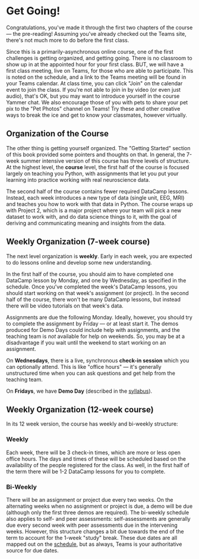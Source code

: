 # Get Going!

Congratulations, you've made it through the first two chapters of the course — the pre-reading! Assuming you've already checked out the Teams site, there's not much more to do before the first class.

Since this is a primarily-asynchronous online course, one of the first challenges is getting organized, and getting going. There is no classroom to show up in at the appointed hour for your first class. BUT, we will have a first class meeting, live on Teams, for those who are able to participate. This is noted on the schedule, and a link to the Teams meeting will be found in your Teams calendar. At class time, you can click "Join" on the calendar event to join the class. If you're not able to join in by video (or even just audio), that's OK, but you may want to introduce yourself in the course Yammer chat. We also encourage those of you with pets to share your pet pix to the "Pet Photos" channel on Teams! Try these and other creative ways to break the ice and get to know your classmates, however virtually.

## Organization of the Course

The other thing is getting yourself organized. The "Getting Started" section of this book provided some pointers and thoughts on that. In general, the 7-week summer intensive version of this course has three levels of structure. At the highest level, the **course** level, the first half of the course is focused largely on teaching you Python, with assignments that let you put your learning into practice working with real neuroscience data.

The second half of the course contains fewer required DataCamp lessons. Instead, each week introduces a new type of data (single unit, EEG, MRI) and teaches you how to work with that data in Python. The course wraps up with Project 2, which is a major project where your team will pick a new dataset to work with, and do data science things to it, with the goal of deriving and communicating meaning and insights from the data.

## Weekly Organization (7-week course)

The next level organization is **weekly**. Early in each week, you are expected to do lessons online and develop some new understanding.

In the first half of the course, you should aim to have completed one DataCamp lesson by Monday, and one by Wednesday, as specified in the schedule. Once you've completed the week's DataCamp lessons, you should start working on that week's assignment (or project). In the second half of the course, there won't be many DataCamp lessons, but instead there will be video tutorials on that week's data.

Assignments are due the following Monday. Ideally, however, you should try to complete the assignment by Friday — or at least start it. The demos produced for Demo Days could include help with assignments, and the teaching team is *not* available for help on weekends. So, you may be at a disadvantage if you wait until the weekend to start working on an assignment.

On **Wednesdays**, there is a live, synchronous **check-in session** which you can optionally attend. This is like "office hours" — it's generally unstructured time when you can ask questions and get help from the teaching team.

On **Fridays**, we have **Demo Day** (described in the [syllabus](https://dalpsychneuro.github.io/NESC_3505/syllabus#demos)).

## Weekly Organization (12-week course)

In its 12 week version, the course has weekly and bi-weekly structure:

### Weekly
Each week, there will be 3 check-in times, which are more or less open office hours. The days and times of these will be scheduled based on the availability of the people registered for the class. As well, in the first half of the term there will be 1-2 DataCamp lessons for you to complete.

### Bi-Weekly
There will be an assignment or project due every two weeks. On the alternating weeks when no assignment or project is due, a demo will be due (although only the first three demos are required). The bi-weekly schedule also applies to self- and peer assessments: self-assessments are generally due every second week with peer assessments due in the intervening weeks. However, this structure changes a bit due towards the end of the term to account for the 1-week "study" break. These due dates are all mapped out on the [schedule](https://dalpsychneuro.github.io/NESC_3505/schedule), but as always, Teams is your authoritative source for due dates. 
